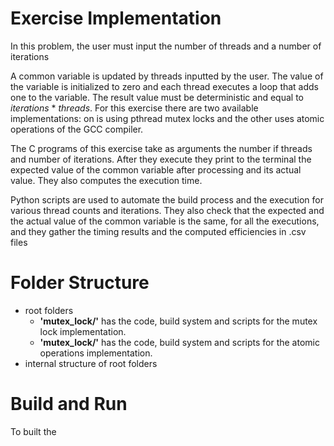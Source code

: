 # Exercise Implementation

In this problem, the user must input the number of threads and a number of iterations

A common variable is updated by threads inputted by the user. The value of the variable is initialized to zero and each thread executes a loop that adds one to the variable. The result value must be deterministic and equal to _iterations_ * _threads_.
For this exercise there are two available implementations:
on is using pthread mutex locks and the other uses atomic operations of the GCC compiler.

The C programs of this exercise take as arguments the number if threads and number of iterations.
After they execute they print to the terminal the expected value of the common variable after processing and its actual value.
They also computes the execution time.

Python scripts are used to automate the build process and
the execution for various thread counts and iterations.
They also check that the expected and the actual value of the common variable is the same, for all the executions,
and they gather the timing results and the computed efficiencies in .csv files

# Folder Structure

- root folders
    - **'mutex_lock/'** has the code, build system and scripts for the mutex lock implementation.
    - **'mutex_lock/'** has the code, build system and scripts for the atomic operations implementation.
- internal structure of root folders

# Build and Run

To built the 